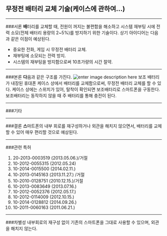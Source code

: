 무정전 배터리 교체 기술(케이스에 관하여...)
--------
_____
###서론
 **배**터리를 교체할 때, 전원이 꺼지는 불편함을 해소하고 시스템 재부팅 시에 전력 소모(전체 배터리 용량의 2~5%)를 방지하기 위한 기술이다. 상기 아이디어는 다음과 같은 이점이 예상된다.
 
* 중요한 전화, 게임 시 무정전 배터리 교체.
* 재부팅에 소모되는 전력 방지.
*  시스템의 재부팅을 방지함으로써 10초가량의 시간 절약.


----------
###본론
**다**음과 같은 구조를 가진다.
![enter image description here](https://lh3.googleusercontent.com/-klSzLVMmpG4/Vjl9AwfTFoI/AAAAAAAAANo/h1scNULlZdc/w346-h213/%25EC%2595%2584%25EC%259D%25B4%25EB%2594%2594%25EC%2596%25B4_%25EA%25B0%259C%25EC%259A%2594%25EB%258F%2584.png)
보조 배터리가 내장된 휴대폰 케이스 상에서 배터리를 교체함으로써, 무정전 배터리 교체를 할 수 있다. 케이스 상에는 스위치가 있어, 탈착이 확인되면 보조배터리로 스마트폰을 구동한다. 보조배터리는 동작하지 않을 때 주 배터리를 통해 충전이 된다.

_____
###기타

-----------------------
###결론
**스**마트폰의 내부 회로를 재구성하거나 외관을 해치지 않으면서, 배터리를 교체할 수 있어 매우 편리할 것으로 예상된다.
___________
###관련 특허
1. 20-2013-0003519 (2013.05.06.)/거절
2. 10-2012-0055315 (2012.05.24)
3. 10-2014-0015500 (2014.02.11.)
4. 10-2013-0145163 (2013.11.27.) /거절
5. 10-2010-0128751 (2010.12.15.)/거절
6. 10-2013-0083649 (2013.07.16.)
7. 10-2012-0052376 (2012.05.17.)
8. 10-2012-0114009 (2012.10.15.)
9. 10-2014-0128812 (2014.09.26.)
10. 10-2011-0060163 (2011.06.21.)
_____________
###차별성
내부회로의 재구성 없이 기존의 스마트폰을 그대로 사용할 수 있으며, 외관을 해치지 않는다.